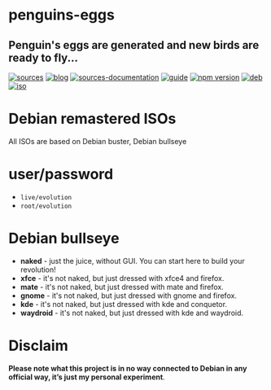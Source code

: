 penguins-eggs
=============

## Penguin&#39;s eggs are generated and new birds are ready to fly...
[![sources](https://img.shields.io/badge/github-sources-blue)](https://github.com/pieroproietti/penguins-eggs)
[![blog](https://img.shields.io/badge/blog-penguin's%20eggs-blue)](https://penguins-eggs.net)
[![sources-documentation](https://img.shields.io/badge/sources-documentation-blue)](https://penguins-eggs.net/sources-documentation/index.html)
[![guide](https://img.shields.io/badge/guide-penguin's%20eggs-blue)](https://penguins-eggs.net/book/)
[![npm version](https://img.shields.io/npm/v/penguins-eggs.svg)](https://npmjs.org/package/penguins-eggs)
[![deb](https://img.shields.io/badge/deb-packages-orange)](https://sourceforge.net/projects/penguins-eggs/files/packages-deb)
[![iso](https://img.shields.io/badge/iso-images-orange)](https://sourceforge.net/projects/penguins-eggs/files/iso)

# Debian remastered ISOs

All ISOs are based on Debian buster, Debian bullseye

# user/password
* ```live/evolution```
* ```root/evolution```

# Debian bullseye

* **naked** - just the juice, without GUI. You can start here to build your revolution!
* **xfce** - it's not naked, but just dressed with xfce4 and firefox. 
* **mate** - it's not naked, but just dressed with mate and firefox. 
* **gnome** - it's not naked, but just dressed with gnome and firefox. 
* **kde** - it's not naked, but just dressed with kde and conquetor. 
* **waydroid** - it's not naked, but just dressed with kde and waydroid. 

# Disclaim
__Please note what this project is in no way connected to Debian in any official way, it’s just my personal experiment__.


